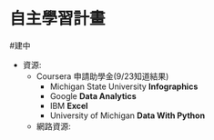 # 自主學習計畫
#建中 

- 資源: 
	- Coursera 申請助學金(9/23知道結果)
		- Michigan State University **Infographics**
		- Google **Data Analytics**
		- IBM **Excel**
		-  University of Michigan **Data With Python** 
	- 網路資源: 
